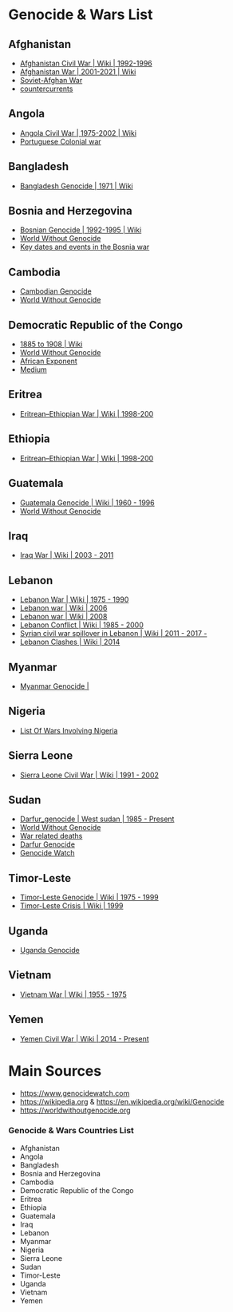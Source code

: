# Genocide & Wars List

## Afghanistan

- [Afghanistan Civil War | Wiki | 1992-1996](<https://en.wikipedia.org/wiki/Afghan_Civil_War_(1992%E2%80%931996)>)
- [Afghanistan War | 2001-2021 | Wiki](<https://en.wikipedia.org/wiki/War_in_Afghanistan_(2001%E2%80%932021)>)
- [Soviet-Afghan War](https://en.wikipedia.org/wiki/Soviet%E2%80%93Afghan_War)
- [countercurrents](https://countercurrents.org/2021/08/afghan-holocaust-the-awful-truth-versus-us-alliance-lies/)

## Angola

- [Angola Civil War | 1975-2002 | Wiki](https://en.wikipedia.org/wiki/Angolan_Civil_War)
- [Portuguese Colonial war](https://en.wikipedia.org/wiki/Portuguese_Colonial_War)

## Bangladesh

- [Bangladesh Genocide | 1971 | Wiki](https://en.wikipedia.org/wiki/1971_Bangladesh_genocide)

## Bosnia and Herzegovina

- [Bosnian Genocide | 1992-1995 | Wiki](https://en.wikipedia.org/wiki/Bosnian_genocide)
- [World Without Genocide](https://worldwithoutgenocide.org/genocides-and-conflicts/bosnia)
- [Key dates and events in the Bosnia war](https://balkaninsight.com/2011/05/31/timeline-war-in-bosnia/)

## Cambodia

- [Cambodian Genocide](https://en.wikipedia.org/wiki/Cambodian_genocide)
- [World Without Genocide](https://worldwithoutgenocide.org/genocides-and-conflicts/cambodia)

## Democratic Republic of the Congo

- [1885 to 1908 | Wiki](https://en.wikipedia.org/wiki/Atrocities_in_the_Congo_Free_State)
- [World Without Genocide](https://worldwithoutgenocide.org/genocides-and-conflicts/congo)
- [African Exponent](https://www.africanexponent.com/post/7586-the-hidden-holocaust-how-king-leopold-ii-murdered-10-million-africans)
- [Medium](https://medium.com/lessons-from-history/king-leopold-ii-the-man-who-murdered-10-million-people-3c587d972fbc)

## Eritrea

- [Eritrean–Ethiopian War | Wiki | 1998-200](https://en.wikipedia.org/wiki/Eritrean%E2%80%93Ethiopian_War)

## Ethiopia

- [Eritrean–Ethiopian War | Wiki | 1998-200](https://en.wikipedia.org/wiki/Eritrean%E2%80%93Ethiopian_War)

## Guatemala

- [Guatemala Genocide | Wiki | 1960 - 1996](https://en.wikipedia.org/wiki/Guatemalan_genocide)
- [World Without Genocide](https://worldwithoutgenocide.org/genocides-and-conflicts/guatemala)

## Iraq

- [Iraq War | Wiki | 2003 - 2011](https://en.wikipedia.org/wiki/Iraq_War)

## Lebanon

- [Lebanon War | Wiki | 1975 - 1990](https://en.wikipedia.org/wiki/Lebanese_Civil_War)
- [Lebanon war | Wiki | 2006](https://en.wikipedia.org/wiki/2006_Lebanon_War)
- [Lebanon war | Wiki | 2008](https://en.wikipedia.org/wiki/2008_Lebanon_conflict)
- [Lebanon Conflict | Wiki | 1985 - 2000](<https://en.wikipedia.org/wiki/South_Lebanon_conflict_(1985%E2%80%932000)>)
- [Syrian civil war spillover in Lebanon | Wiki | 2011 - 2017 - ](https://en.wikipedia.org/wiki/Syrian_civil_war_spillover_in_Lebanon)
- [Lebanon Clashes | Wiki | 2014](<https://en.wikipedia.org/wiki/North_Lebanon_clashes_(2014)>)

## Myanmar

- [Myanmar Genocide |](https://worldwithoutgenocide.org/toolkits/the-rohingya-in-myanmar/background)

## Nigeria

- [List Of Wars Involving Nigeria](https://en.wikipedia.org/wiki/List_of_wars_involving_Nigeria)

## Sierra Leone

- [Sierra Leone Civil War | Wiki | 1991 - 2002](https://en.wikipedia.org/wiki/Sierra_Leone_Civil_War)

## Sudan

- [Darfur_genocide | West sudan | 1985 - Present](https://en.wikipedia.org/wiki/Darfur_genocide)
- [World Without Genocide](https://worldwithoutgenocide.org/genocides-and-conflicts/sudan)
- [War related deaths](https://sites.tufts.edu/atrocityendings/2015/08/07/sudan-2nd-civil-war-darfur/)
- [Darfur Genocide](https://worldwithoutgenocide.org/genocides-and-conflicts/darfur-genocide)
- [Genocide Watch](https://www.genocidewatch.com/sudan)

## Timor-Leste

- [Timor-Leste Genocide | Wiki | 1975 - 1999](https://en.wikipedia.org/wiki/East_Timor_genocide)
- [Timor-Leste Crisis | Wiki | 1999](https://en.wikipedia.org/wiki/1999_East_Timorese_crisis)

## Uganda

- [Uganda Genocide](https://ugfacts.net/uganda-genocide/)

## Vietnam

- [Vietnam War | Wiki | 1955 - 1975](https://en.wikipedia.org/wiki/Vietnam_War)

## Yemen

- [Yemen Civil War | Wiki | 2014 - Present](<https://en.wikipedia.orgwiki/Yemeni_Civil_War_(2014–present)>)

# Main Sources

- https://www.genocidewatch.com
- https://wikipedia.org & https://en.wikipedia.org/wiki/Genocide
- https://worldwithoutgenocide.org

### Genocide & Wars Countries List

- Afghanistan
- Angola
- Bangladesh
- Bosnia and Herzegovina
- Cambodia
- Democratic Republic of the Congo
- Eritrea
- Ethiopia
- Guatemala
- Iraq
- Lebanon
- Myanmar
- Nigeria
- Sierra Leone
- Sudan
- Timor-Leste
- Uganda
- Vietnam
- Yemen
